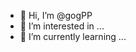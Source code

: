 - 👋 Hi, I’m @gogPP
- 👀 I’m interested in ...
- 🌱 I’m currently learning ...

<!---
gogPP/gogPP is a ✨ special ✨ repository because its `README.md` (this file) appears on your GitHub profile.
You can click the Preview link to take a look at your changes.
--->
